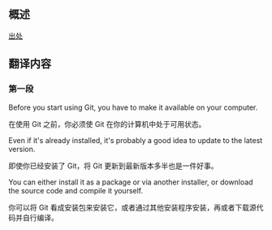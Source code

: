 ## 概述

[出处](https://git-scm.com/book/en/v2/Getting-Started-Installing-Git)

## 翻译内容

### 第一段

Before you start using Git, you have to make it available on your computer.

在使用 Git 之前，你必须使 Git 在你的计算机中处于可用状态。

Even if it's already installed, it's probably a good idea to update to the latest version.

即使你已经安装了 Git，将 Git 更新到最新版本多半也是一件好事。

You can either install it as a package or via another installer, or download the source code and compile it yourself.

你可以将 Git 看成安装包来安装它，或者通过其他安装程序安装，再或者下载源代码并自行编译。